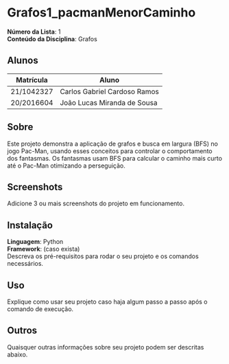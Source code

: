 # Grafos1_pacmanMenorCaminho

**Número da Lista**: 1<br>
**Conteúdo da Disciplina**: Grafos<br>

## Alunos
|Matrícula | Aluno |
| -- | -- |
| 21/1042327  |  Carlos Gabriel Cardoso Ramos |
| 20/2016604  |  João Lucas Miranda de Sousa |

## Sobre 
Este projeto demonstra a aplicação de grafos e busca em largura (BFS) no jogo Pac-Man, usando esses conceitos para controlar o comportamento dos fantasmas. Os fantasmas usam BFS para calcular o caminho mais curto até o Pac-Man otimizando a perseguição.

## Screenshots
Adicione 3 ou mais screenshots do projeto em funcionamento.

## Instalação 
**Linguagem**: Python<br>
**Framework**: (caso exista)<br>
Descreva os pré-requisitos para rodar o seu projeto e os comandos necessários.

## Uso 
Explique como usar seu projeto caso haja algum passo a passo após o comando de execução.

## Outros 
Quaisquer outras informações sobre seu projeto podem ser descritas abaixo.